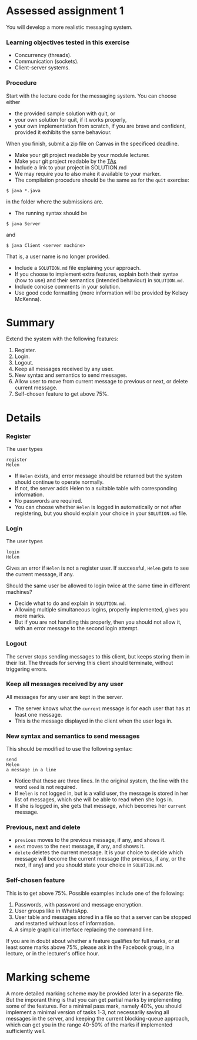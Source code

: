# Assessed assignment 1

You will develop a more realistic messaging system.

### Learning objectives tested in this exercise

* Concurrency (threads).
* Communication (sockets).
* Client-server systems.

### Procedure

Start with the lecture code for the messaging system.
You can choose either
* the provided sample solution with quit, or
* your own solution for quit, if it works properly,
* your own implementation from scratch, if you are brave and confident, provided it exhibits the same behaviour.

When you finish, submit a zip file on Canvas in the specificed
deadline.
* Make your git project readable by your module lecturer.
* Make your git project readable by the [TAs](https://git.cs.bham.ac.uk/mhe/SWW-2017-2018/blob/master/Assignments/listOfTAs.md)
* Include a link to your project in SOLUTION.md
* We may require you to also make it available to your marker.
* The compilation procedure should be the same as for the `quit` exercise:
```
$ java *.java
```
in the folder where the submissions are.
* The running syntax should be
```
$ java Server
```
and
```
$ java Client <server machine>
```
That is, a user name is no longer provided.
* Include a `SOLUTION.md` file explaining your approach.
* If you choose to implement extra features, explain both their syntax (how to use) and their semantics (intended behaviour) in `SOLUTION.md`.
* Include concise comments in your solution.
* Use good code formatting (more information will be provided by Kelsey McKenna).

# Summary

Extend the system with the following features:
1. Register.
1. Login.
1. Logout.
1. Keep all messages received by any user.
1. New syntax and semantics to send messages.
1. Allow user to move from current message to previous or next, or delete current message.
1. Self-chosen feature to get above 75%.

# Details

### Register

The user types
```
register
Helen
```
* If `Helen` exists, and error message should be returned but the system should continue to operate normally.
* If not, the server adds Helen to a suitable table with corresponding information.
* No passwords are required.
* You can choose whether `Helen` is logged in automatically or not after registering, but you should explain your choice in your `SOLUTION.md` file.

### Login

The user types
```
login
Helen
```
Gives an error if `Helen` is not a register user. If successful, `Helen` gets to see the current message, if any.

Should the same user be allowed to login twice at the same time in different machines?
* Decide what to do and explain in `SOLUTION.md`.
* Allowing multiple simultaneous logins, properly implemented, gives you more marks.
* But if you are not handling this properly, then you should not allow it, with an error message to the second login attempt.

### Logout

The server stops sending messages to this client, but keeps storing
them in their list. The threads for serving this client should
terminate, without triggering errors.

### Keep all messages received by any user

All messages for any user are kept in the server. 
* The server knows what the `current` message is for each user that has at least one message.
* This is the message displayed in the client when the user logs in.

### New syntax and semantics to send messages

This should be modified to use the following syntax:
```
send
Helen
a message in a line
```
* Notice that these are three lines. In the original system, the line with the word `send` is not required.
* If `Helen` is not logged in, but is a valid user, the message is stored in her list of messages, which she will be able to read when she logs in.
* If she is logged in, she gets that message, which becomes her `current` message.

### Previous, next and delete

* `previous` moves to the previous message, if any, and shows it.
* `next` moves to the next message, if any, and shows it.
* `delete` deletes the current message. It is your choice to decide which message will become the current message (the previous, if any, or the next, if any) and you should state your choice in `SOLUTION.md`.

### Self-chosen feature

This is to get above 75%. Possible examples include one of the following:
1. Passwords, with password and message encryption.
1. User groups like in WhatsApp.
1. User table and messages stored in a file so that a server can be stopped and restarted without loss of information.
1. A simple graphical interface replacing the command line.

If you are in doubt about whether a feature qualifies for full marks, or at least some marks above 75%, please ask in the Facebook group, in a lecture, or in the lecturer's office hour.

# Marking scheme

A more detailed marking scheme may be provided later in a separate file. But the imporant thing is that you can get partial marks by implementing some of the features. For a minimal pass mark, namely 40%, you should implement a minimal version of tasks 1-3, not necessarily saving all messages in the server, and keeping the current blocking-queue approach, which can get you in the range 40-50% of the marks if implemented sufficiently well.
